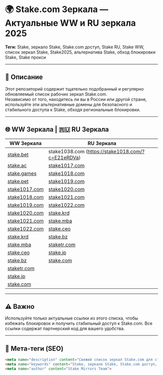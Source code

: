# 🌍 Stake.com Зеркала — Актуальные WW и RU зеркала 2025

**Теги:** Stake, зеркало Stake, Stake.com доступ, Stake RU, Stake WW, список зеркал Stake, Stake2025, альтернатива Stake, обход блокировки Stake, Stake прокси

---

## 🔸 Описание

Этот репозиторий содержит тщательно подобранный и регулярно обновляемый список рабочих зеркал Stake.com.  
Независимо от того, находитесь ли вы в России или другой стране, используйте эти альтернативные домены для безопасного и стабильного доступа к Stake, обходя региональные блокировки.

---

## 🌐 WW Зеркала  |  🇷🇺 RU Зеркала

| WW Зеркала                        | RU Зеркала                         |
|----------------------------------|----------------------------------|
| [stake.bet](https://stake.bet/?c=E21eRDVa)           | stake1038.com (https://stake1018.com/?c=E21eRDVa)           |
| [stake.ac](https://stake.ac/?c=E21eRDVa)             | [stake1017.com](https://stake1017.com/?c=E21eRDVa)              |
| [stake.games](https://stake.games/?c=E21eRDVa)       | [stake1018.com](https://stake1018.com/?c=E21eRDVa)              |
| [stake.pet](https://stake.pet/?c=E21eRDVa)           | [stake1019.com](https://stake1019.com/?c=E21eRDVa)              |
| [stake1017.com](https://stake1017.com/?c=E21eRDVa)   | [stake1020.com](https://stake1020.com/?c=E21eRDVa)              |
| [stake1018.com](https://stake1018.com/?c=E21eRDVa)   | [stake1021.com](https://stake1021.com/?c=E21eRDVa)              |
| [stake1019.com](https://stake1019.com/?c=E21eRDVa)   | [stake1022.com](https://stake1022.com/?c=E21eRDVa)              |
| [stake1020.com](https://stake1020.com/?c=E21eRDVa)   | [stake.krd](https://stake.krd/?c=E21eRDVa)                      |
| [stake1021.com](https://stake1021.com/?c=E21eRDVa)   | [stake.mba](https://stake.mba/?c=E21eRDVa)                      |
| [stake1022.com](https://stake1022.com/?c=E21eRDVa)   | [stake.ceo](https://stake.ceo/?c=E21eRDVa)                      |
| [stake.krd](https://stake.krd/?c=E21eRDVa)           | [stake.bz](https://stake.bz/?c=E21eRDVa)                        |
| [stake.mba](https://stake.mba/?c=E21eRDVa)           | [staketr.com](https://staketr.com/?c=E21eRDVa)                  |
| [stake.ceo](https://stake.ceo/?c=E21eRDVa)           | [stake.jp](https://stake.jp/?c=E21eRDVa)                        |
| [stake.bz](https://stake.bz/?c=E21eRDVa)             | [stake.com](https://stake.com/?c=E21eRDVa)                      |
| [staketr.com](https://staketr.com/?c=E21eRDVa)       |                                  |
| [stake.jp](https://stake.jp/?c=E21eRDVa)             |                                  |
| [stake.com](https://stake.com/?c=E21eRDVa)           |                                  |

---

## ⚠️ Важно

Используйте только актуальные ссылки из этого списка, чтобы избежать блокировок и получить стабильный доступ к Stake.com. Все ссылки содержат партнерский код для вашего удобства.

---

## 📌 Мета-теги (SEO)

```html
<meta name="description" content="Свежий список зеркал Stake.com для стабильного доступа из России и всего мира. Обход блокировок и прокси для Stake 2025.">
<meta name="keywords" content="Stake, зеркало Stake, Stake.com доступ, Stake RU, Stake WW, список зеркал Stake, Stake2025, альтернатива Stake, обход блокировки Stake, Stake прокси">
<meta name="author" content="Stake Mirrors Team">
